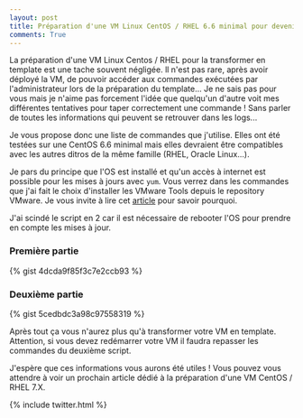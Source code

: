 ```yaml
---
layout: post
title: Préparation d'une VM Linux CentOS / RHEL 6.6 minimal pour devenir un template
comments: True
---
```


La préparation d'une VM Linux Centos / RHEL pour la transformer en template est une tache souvent négligée. ll n'est pas rare, après avoir déployé la VM, de pouvoir accéder aux commandes exécutées  par l'administrateur lors de la préparation du template... Je ne sais pas pour vous mais je n'aime pas forcement l'idée que quelqu'un d'autre voit mes différentes tentatives pour taper correctement une commande ! Sans parler de toutes les informations qui peuvent se retrouver dans les logs...

Je vous propose donc une liste de commandes que j'utilise. Elles ont été testées sur une CentOS 6.6 minimal mais elles devraient être compatibles avec les autres ditros de la même famille (RHEL, Oracle Linux...).

Je pars du principe que l'OS est installé et qu'un accès à internet est possible pour les mises à jours avec `yum`. Vous verrez dans les commandes que j'ai fait le choix d'installer les VMware Tools depuis le repository VMware. Je vous invite à lire cet [article](http://blog.okcomputer.io/2015/07/23/CentOS-RHEL-6-VMware-Tools-Installation/) pour savoir pourquoi.

J'ai scindé le script en 2 car il est nécessaire de rebooter l'OS pour prendre en compte les mises à jour.

### Première partie

{% gist 4dcda9f85f3c7e2ccb93 %}

### Deuxième partie

{% gist 5cedbdc3a98c97558319 %}

Après tout ça vous n'aurez plus qu'à transformer votre VM en template. Attention, si vous devez redémarrer votre VM il faudra repasser les commandes du deuxième script.

J'espère que ces informations vous aurons été utiles ! Vous pouvez vous attendre à voir un prochain article dédié à la préparation d'une VM CentOS / RHEL 7.X.

{% include twitter.html %}
